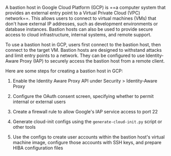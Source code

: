 
A bastion host in Google Cloud Platform (GCP) is ==a computer system that provides an external entry point to a Virtual Private Cloud (VPC) network==. This allows users to connect to virtual machines (VMs) that don't have external IP addresses, such as development environments or database instances. Bastion hosts can also be used to provide secure access to cloud infrastructure, internal systems, and remote support. 

To use a bastion host in GCP, users first connect to the bastion host, then connect to the target VM. Bastion hosts are designed to withstand attacks and limit entry points to a network. They can be configured to use Identity-Aware Proxy (IAP) to securely access the bastion host from a remote client. 

Here are some steps for creating a bastion host in GCP: 

1. Enable the Identity Aware Proxy API under Security > Identity-Aware Proxy 
    
2. Configure the OAuth consent screen, specifying whether to permit internal or external users 
    
3. Create a firewall rule to allow Google's IAP service access to port 22 
    
4. Generate cloud-init configs using the `generate-cloud-init.py` script or other tools 
    
5. Use the configs to create user accounts within the bastion host's virtual machine image, configure those accounts with SSH keys, and prepare HIBA configuration files